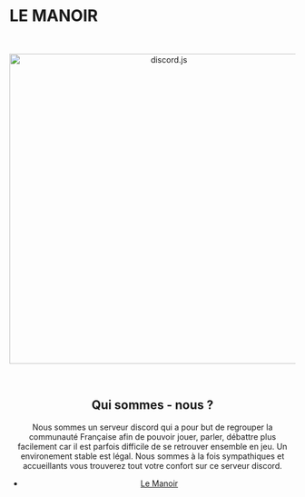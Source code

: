# LE MANOIR


<div align="center">
  <br />
  <p>
    <a href="https://discord.js.org"><img src="http://www.freedos.org/images/logos/fdfish-glossy-plain.svg" width="546" alt="discord.js" /></a>
  </p>
  <br />
  <p>
   

## Qui sommes - nous ?

Nous sommes un serveur discord qui a pour but de regrouper la communauté Française afin de pouvoir jouer, parler, débattre plus facilement car il est parfois difficile de se retrouver ensemble en jeu. Un environement stable est légal. Nous sommes à la fois sympathiques et accueillants vous trouverez tout votre confort sur ce serveur discord.



* [Le Manoir](https://discord.gg/aX9bsZ6) 

